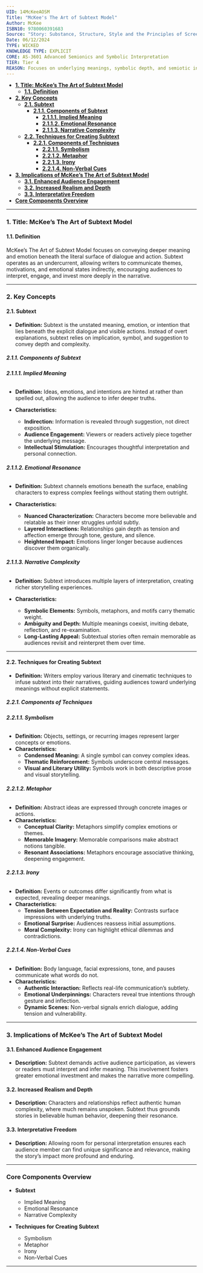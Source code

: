 ```yaml
---
UID: 14McKeeAOSM
Title: "McKee's The Art of Subtext Model"
Author: McKee
ISBN10: 9780060391683
Source: "Story: Substance, Structure, Style and the Principles of Screenwriting"
Date: 06/12/2024
TYPE: WICKED
KNOWLEDGE TYPE: EXPLICIT
CORE: AS-3601 Advanced Semionics and Symbolic Interpretation
TIER: Tier 4
REASON: Focuses on underlying meanings, symbolic depth, and semiotic interpretation of narrative elements.
---
```


- [**1. Title: McKee’s The Art of Subtext Model**](#1-title-mckees-the-art-of-subtext-model)
  - [**1.1. Definition**](#11-definition)
- [**2. Key Concepts**](#2-key-concepts)
  - [**2.1. Subtext**](#21-subtext)
    - [**2.1.1. Components of Subtext**](#211-components-of-subtext)
      - [**2.1.1.1. Implied Meaning**](#2111-implied-meaning)
      - [**2.1.1.2. Emotional Resonance**](#2112-emotional-resonance)
      - [**2.1.1.3. Narrative Complexity**](#2113-narrative-complexity)
  - [**2.2. Techniques for Creating Subtext**](#22-techniques-for-creating-subtext)
    - [**2.2.1. Components of Techniques**](#221-components-of-techniques)
      - [**2.2.1.1. Symbolism**](#2211-symbolism)
      - [**2.2.1.2. Metaphor**](#2212-metaphor)
      - [**2.2.1.3. Irony**](#2213-irony)
      - [**2.2.1.4. Non-Verbal Cues**](#2214-non-verbal-cues)
- [**3. Implications of McKee’s The Art of Subtext Model**](#3-implications-of-mckees-the-art-of-subtext-model)
  - [**3.1. Enhanced Audience Engagement**](#31-enhanced-audience-engagement)
  - [**3.2. Increased Realism and Depth**](#32-increased-realism-and-depth)
  - [**3.3. Interpretative Freedom**](#33-interpretative-freedom)
- [**Core Components Overview**](#core-components-overview)

---

### **1. Title: McKee’s The Art of Subtext Model**

#### **1.1. Definition**

McKee’s The Art of Subtext Model focuses on conveying deeper meaning and emotion beneath the literal surface of dialogue and action. Subtext operates as an undercurrent, allowing writers to communicate themes, motivations, and emotional states indirectly, encouraging audiences to interpret, engage, and invest more deeply in the narrative.

---

### **2. Key Concepts**

#### **2.1. Subtext**

- **Definition:**
  Subtext is the unstated meaning, emotion, or intention that lies beneath the explicit dialogue and visible actions. Instead of overt explanations, subtext relies on implication, symbol, and suggestion to convey depth and complexity.

##### **2.1.1. Components of Subtext**

###### **2.1.1.1. Implied Meaning**

- **Definition:**
  Ideas, emotions, and intentions are hinted at rather than spelled out, allowing the audience to infer deeper truths.

- **Characteristics:**
  - **Indirection:** Information is revealed through suggestion, not direct exposition.
  - **Audience Engagement:** Viewers or readers actively piece together the underlying message.
  - **Intellectual Stimulation:** Encourages thoughtful interpretation and personal connection.

###### **2.1.1.2. Emotional Resonance**

- **Definition:**
  Subtext channels emotions beneath the surface, enabling characters to express complex feelings without stating them outright.

- **Characteristics:**
  - **Nuanced Characterization:** Characters become more believable and relatable as their inner struggles unfold subtly.
  - **Layered Interactions:** Relationships gain depth as tension and affection emerge through tone, gesture, and silence.
  - **Heightened Impact:** Emotions linger longer because audiences discover them organically.

###### **2.1.1.3. Narrative Complexity**

- **Definition:**
  Subtext introduces multiple layers of interpretation, creating richer storytelling experiences.

- **Characteristics:**
  - **Symbolic Elements:** Symbols, metaphors, and motifs carry thematic weight.
  - **Ambiguity and Depth:** Multiple meanings coexist, inviting debate, reflection, and re-examination.
  - **Long-Lasting Appeal:** Subtextual stories often remain memorable as audiences revisit and reinterpret them over time.

---

#### **2.2. Techniques for Creating Subtext**

- **Definition:**
  Writers employ various literary and cinematic techniques to infuse subtext into their narratives, guiding audiences toward underlying meanings without explicit statements.

##### **2.2.1. Components of Techniques**

###### **2.2.1.1. Symbolism**

- **Definition:**
  Objects, settings, or recurring images represent larger concepts or emotions.
- **Characteristics:**
  - **Condensed Meaning:** A single symbol can convey complex ideas.
  - **Thematic Reinforcement:** Symbols underscore central messages.
  - **Visual and Literary Utility:** Symbols work in both descriptive prose and visual storytelling.

###### **2.2.1.2. Metaphor**

- **Definition:**
  Abstract ideas are expressed through concrete images or actions.
- **Characteristics:**
  - **Conceptual Clarity:** Metaphors simplify complex emotions or themes.
  - **Memorable Imagery:** Memorable comparisons make abstract notions tangible.
  - **Resonant Associations:** Metaphors encourage associative thinking, deepening engagement.

###### **2.2.1.3. Irony**

- **Definition:**
  Events or outcomes differ significantly from what is expected, revealing deeper meanings.
- **Characteristics:**
  - **Tension Between Expectation and Reality:** Contrasts surface impressions with underlying truths.
  - **Emotional Surprise:** Audiences reassess initial assumptions.
  - **Moral Complexity:** Irony can highlight ethical dilemmas and contradictions.

###### **2.2.1.4. Non-Verbal Cues**

- **Definition:**
  Body language, facial expressions, tone, and pauses communicate what words do not.
- **Characteristics:**
  - **Authentic Interaction:** Reflects real-life communication’s subtlety.
  - **Emotional Underpinnings:** Characters reveal true intentions through gesture and inflection.
  - **Dynamic Scenes:** Non-verbal signals enrich dialogue, adding tension and vulnerability.

---

### **3. Implications of McKee’s The Art of Subtext Model**

#### **3.1. Enhanced Audience Engagement**

- **Description:**
  Subtext demands active audience participation, as viewers or readers must interpret and infer meaning. This involvement fosters greater emotional investment and makes the narrative more compelling.

#### **3.2. Increased Realism and Depth**

- **Description:**
  Characters and relationships reflect authentic human complexity, where much remains unspoken. Subtext thus grounds stories in believable human behavior, deepening their resonance.

#### **3.3. Interpretative Freedom**

- **Description:**
  Allowing room for personal interpretation ensures each audience member can find unique significance and relevance, making the story’s impact more profound and enduring.

---

### **Core Components Overview**

- **Subtext**

  - Implied Meaning
  - Emotional Resonance
  - Narrative Complexity

- **Techniques for Creating Subtext**
  - Symbolism
  - Metaphor
  - Irony
  - Non-Verbal Cues

---
